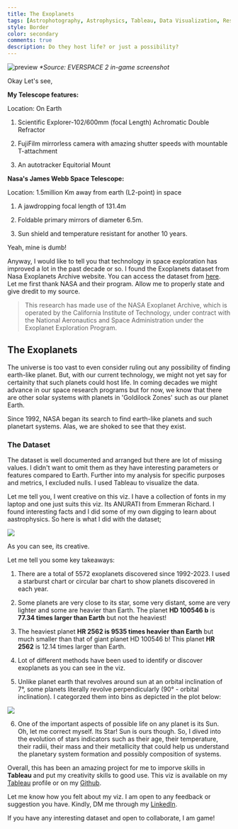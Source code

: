 ```yaml
---
title: The Exoplanets
tags: [Astrophotography, Astrophysics, Tableau, Data Visualization, Research]
style: Border
color: secondary
comments: true
description: Do they host life? or just a possibility?
---
```


![preview](https://i.postimg.cc/3wfcC3RT/gamepost.png)
_*Source: EVERSPACE 2 in-game screenshot_

Okay Let's see,

**My Telescope features:**

Location: On Earth

1) Scientific Explorer-102/600mm (focal Length) Achromatic Double Refractor
   
2) FujiFilm mirrorless camera with amazing shutter speeds with mountable T-attachment

3) An autotracker Equitorial Mount

**Nasa's James Webb Space Telescope:**

Location: 1.5million Km away from earth (L2-point) in space

1) A jawdropping focal length of 131.4m

2) Foldable primary mirrors of diameter 6.5m.

3) Sun shield and temperature resistant for another 10 years.

Yeah, mine is dumb!

Anyway, I would like to tell you that technology in space exploration has improved a lot in the past decade or so. I found the Exoplanets dataset from Nasa Exoplanets Archive website. You can access the dataset from [here](https://exoplanetarchive.ipac.caltech.edu/index.html). Let me first thank NASA and their program. Allow me to properly state and give dredit to my source.

> This research has made use of the NASA Exoplanet Archive, which is operated by the California Institute of Technology, under contract with the National Aeronautics and Space Administration under the Exoplanet Exploration Program.

## The Exoplanets

The universe is too vast to even consider ruling out any possibility of finding earth-like planet. But, with our current technology, we might not yet say for certainity that such planets could host life. In coming decades we might advance in our space research programs but for now, we know that there are other solar systems with planets in 'Goldilock Zones' such as our planet Earth.

Since 1992, NASA began its search to find earth-like planets and such planetart systems. Alas, we are shoked to see that they exist. 

### The Dataset

The dataset is well documented and arranged but there are lot of missing values. I didn't want to omit them as they have interesting parameters or features compared to Earth. Further into my analysis for specific purposes and metrics, I excluded nulls.
I used Tableau to visualize the data. 

Let me tell you, I went creative on this viz. I have a collection of fonts in my laptop and one just suits this viz. Its ANURATI from Emmeran Richard. I found interesting facts and I did some of my own digging to learn about aastrophysics. So here is what I did with the dataset;

![](https://i.postimg.cc/qMCwW8vW/Dashboard-A.png)

As you can see, its creative.

Let me tell you some key takeaways:

1) There are a total of 5572 exoplanets discovered since 1992-2023. I used a starburst chart or circular bar chart to show planets discovered in each year.

2) Some planets are very close to its star, some very distant, some are very lighter and some are heavier than Earth. The planet **HD 100546 b** is **77.34 times larger than Earth** but not the heaviest!

3) The heaviest planet **HR 2562 is 9535 times heavier than Earth** but much smaller than that of giant planet HD 100546 b! This planet **HR 2562** is 12.14 times larger than Earth.

4) Lot of different methods have been used to identify or discover exoplanets as you can see in the viz.

5) Unlike planet earth that revolves around sun at an orbital inclination of 7°, some planets literally revolve perpendicularly (90° - orbital inclination). I categorzed them into bins as depicted in the plot below:

![](https://i.postimg.cc/HWKnVM9Y/orbital-incls.png) 

6) One of the important aspects of possible life on any planet is its Sun. Oh, let me correct myself. Its Star! Sun is ours though. So, I dived into the evolution of stars indicators such as their age, their temperature, their radiii, their mass and their metallicity that could help us understand the planetary system formation and possibly composition of systems.

Overall, this has been an amazing project for me to imporve skills in **Tableau** and put my creativity skills to good use. This viz is available on my [Tableau](https://public.tableau.com/app/profile/krishna.n.bharatula/viz/TheExoplanets/DashboardA) profile or on my [Github](https://github.com/Krishna1594/The-Exoplanets). 

Let me know how you felt about my viz. I am open to any feedback or suggestion you have. Kindly, DM me through my [LinkedIn](https://www.linkedin.com/in/krishna-nischal-bharatula/).

If you have any interesting dataset and open to collaborate, I am game!








